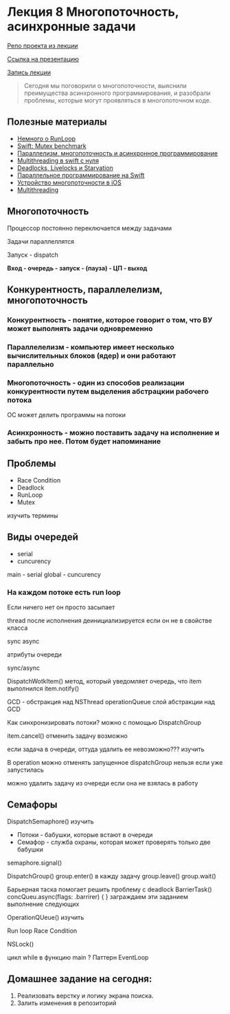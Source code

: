 # Лекция 8 Многопоточность, асинхронные задачи

[Репо проекта из лекции](https://github.com/ilya-r-cherkasov/ConcurrencySummerSchool)

[Ссылка на презентацию](https://drive.google.com/file/d/1MkyK7bo9ME3AfBwiKQ6igTbkU0NG1mmJ/view?usp=sharing)

[Запись лекции](https://drive.google.com/file/d/1yqwgPcV5nD_MzxVnf2hwWxuj7V-tJdKp/view?usp=sharing)

> Сегодня мы поговорили о многопоточности, выяснили преимущества асинхронного программирования, и разобрали проблемы, которые могут проявляться в многопоточном коде.

## Полезные материалы

- [Немного о RunLoop](https://rderik.com/blog/understanding-the-runloop-model-by-creating-a-basic-shell/)
- [Swift: Mutex benchmark](https://medium.com/@sergebouts/swift-mutex-benchmark-b21ee293d9ad)
- [Параллелизм, многопоточность и асинхронное программирование](https://codewala.net/2015/07/29/concurrency-vs-multi-threading-vs-asynchronous-programming-explained/)
- [Multithreading в swift с нуля](https://www.youtube.com/watch?v=JtDf-S1uLLs&list=PLmTuDg46zmKCKjZqxXqJFjGXwzqGQi4D3&index=1)
- [Deadlocks, Livelocks и Starvation](https://medium.com/german-gorelkin/deadlocks-livelocks-starvation-ccd22d06f3ae)
- [Параллельное программирование на Swift](https://medium.com/@jan_olbrich/parallel-programming-with-swift-what-could-possibly-go-wrong-f5bcc38b1814)
- [Устройство многопоточности в iOS](https://sidorov.tech/all/ustroystvo-mnogopotochnosti-v-ios/)
- [Multithreading](https://habr.com/ru/company/otus/blog/549814/)

## Многопоточность

Процессор постоянно переключается между задачами

Задачи параллеллятся

Запуск - dispatch

**Вход - очередь - запуск - (пауза) - ЦП - выход**

## Конкурентность, параллелелизм, многопоточность

### Конкурентность - понятие, которое говорит о том, что ВУ может выполнять задачи одновременно

### Параллелелизм - компьютер имеет несколько вычислительных блоков (ядер) и они работают параллельно

### Многопоточность - один из способов реализации конкурентности путем выделения абстрацкии рабочего потока
ОС может делить программы на потоки

### Асинхронность - можно поставить задачу на исполнение и забыть про нее. Потом будет напоминание

## Проблемы 

- Race Condition
- Deadlock
- RunLoop
- Mutex

изучить термины

## Виды очередей

- serial
- cuncurency

main - serial
global - cuncurency

### На каждом потоке есть run loop

Если ничего нет он просто засыпает

thread после исполнения деинициализируется
если он не в свойстве класса

sync
async

атрибуты очереди

sync/async

DispatchWotkItem()
метод, который уведомляет очередь, что item выполнился
item.notify()

GCD - обстракция над NSThread
operationQueue слой абстракции над GCD

Как синхронизировать потоки?
можно с помощью DispatchGroup

item.cancel()
отменить задачу возможно

если задача в очереди, оттуда удалить ее невозможно??? изучить

В operation можно отменять запущенное
dispatchGroup нельзя если уже запустилась

можно удалить задачу из очереди если она не взялась в работу

## Семафоры

DispatchSemaphore()
изучить

- Потоки - бабушки, которые встают в очереди
- Семафор - служба охраны, которая может проверять только две бабушки

semaphore.signal()

DispatchGroup()
group.enter()
в кажду задачу
group.leave()
group.wait()

Барьерная таска
помогает решить проблему с deadlock
BarrierTask()
concQueu.async(flags: .barrirer) { }
заграждаем эти заданием выполнение следующих


OperationQUeue() изучить

Run loop
Race Condition


NSLock()

цикл while в функцию main ?
Паттерн EventLoop

## Домашнее задание на сегодня:

1. Реализовать верстку и логику экрана поиска. 
2. Залить изменения в репозиторий

